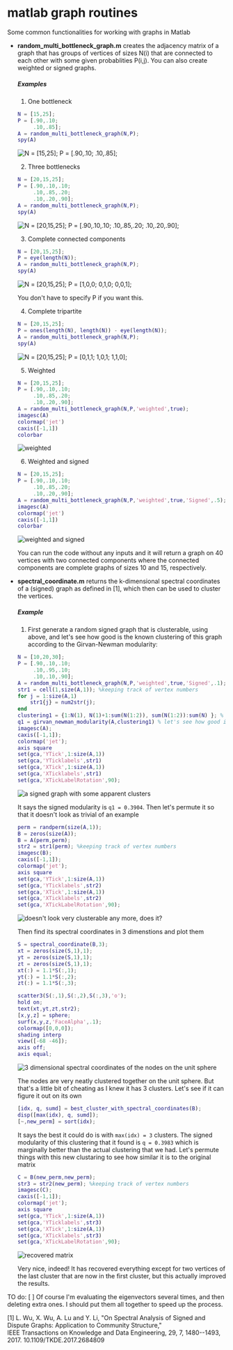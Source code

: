 # matlab graph routines
Some common functionalities for working with graphs in Matlab
- **random_multi_bottleneck_graph.m** creates the adjacency matrix of a graph that has groups of vertices of sizes N(i) that are connected to each other with some given probablities P(i,j). You can also create weighted or signed graphs.
	
	##### Examples 
    1. One bottleneck
    ```matlab
	N = [15,25];
	P = [.90,.10; 
		 .10,.85];
	A = random_multi_bottleneck_graph(N,P); 
	spy(A)
	```
	![N = [15,25]; 
	P = [.90,.10; 
		 .10,.85];](/images/random_multi_bottleneck_simple_graph_ex1.png)
	
	2. Three bottlenecks
	```matlab
	N = [20,15,25];
	P = [.90,.10,.10; 
		 .10,.85,.20; 
		 .10,.20,.90];
	A = random_multi_bottleneck_graph(N,P); 
	spy(A)
	```
	![N = [20,15,25];
	P = [.90,.10,.10; 
		 .10,.85,.20; 
		 .10,.20,.90];](/images/random_multi_bottleneck_simple_graph_ex2.png)

	3. Complete connected components
	 ```matlab
	N = [20,15,25];
	P = eye(length(N));
	A = random_multi_bottleneck_graph(N,P); 
	spy(A)
	```
	![N = [20,15,25];
	P = [1,0,0; 
		 0,1,0; 
		 0,0,1];](/images/random_multi_bottleneck_simple_graph_ex3.png)
	
	You don't have to specify P if you want this.
		 
	4. Complete tripartite
	```matlab
	N = [20,15,25];
	P = ones(length(N), length(N)) - eye(length(N));
	A = random_multi_bottleneck_graph(N,P); 
	spy(A)
	```
	![N = [20,15,25];
	P = [0,1,1; 
		 1,0,1; 
		 1,1,0];](/images/random_multi_bottleneck_simple_graph_ex4.png)

	5. Weighted 
	```matlab
	N = [20,15,25];
	P = [.90,.10,.10; 
		 .10,.85,.20; 
		 .10,.20,.90];
	A = random_multi_bottleneck_graph(N,P,'weighted',true); 
	imagesc(A)
	colormap('jet')
	caxis([-1,1])
	colorbar
	```
	![weighted](/images/random_multi_bottleneck_simple_graph_ex5.png)
	
	6. Weighted and signed 
	```matlab
	N = [20,15,25];
	P = [.90,.10,.10; 
		 .10,.85,.20; 
		 .10,.20,.90];
	A = random_multi_bottleneck_graph(N,P,'weighted',true,'Signed',.5); 
	imagesc(A)
	colormap('jet')
	caxis([-1,1])
	colorbar
	```
	![weighted and signed](/images/random_multi_bottleneck_simple_graph_ex6.png)
	
	You can run the code without any inputs and it will return a graph on 40 vertices with two connected components where the connected components are complete graphs of sizes 10 and 15, respectively.
	
- **spectral_coordinate.m** returns the k-dimensional spectral coordinates of a (signed) graph as defined in [1], which then can be used to cluster the vertices.
	##### Example
	1. First generate a random signed graph that is clusterable, using above, and let's see how good is the known clustering of this graph according to the Girvan-Newman modularity:
	```matlab
	N = [10,20,30];
	P = [.90,.10,.10; 
	     .10,.95,.10; 
	     .10,.10,.90];
	A = random_multi_bottleneck_graph(N,P,'weighted',true,'Signed',.1);
	str1 = cell(1,size(A,1)); %keeping track of vertex numbers
	for j = 1:size(A,1)
	    str1{j} = num2str(j);
	end
	clustering1 = {1:N(1), N(1)+1:sum(N(1:2)), sum(N(1:2)):sum(N) }; % this is the known clustering
	q1 = girvan_newman_modularity(A,clustering1) % let's see how good it is
	imagesc(A);
    caxis([-1,1]);
    colormap('jet');
    axis square
    set(gca,'YTick',1:size(A,1))
    set(gca,'YTicklabels',str1)
    set(gca,'XTick',1:size(A,1))
    set(gca,'XTicklabels',str1)
    set(gca,'XTickLabelRotation',90);
	```
	![a signed graph with some apparent clusters](/images/spectral_coordinate_ex1.png)
	
	It says the signed modularity is `q1 = 0.3904`. Then let's permute it so that it doesn't look as trivial of an example
	```matlab
	perm = randperm(size(A,1));
	B = zeros(size(A));
	B = A(perm,perm);
	str2 = str1(perm); %keeping track of vertex numbers
	imagesc(B);
    caxis([-1,1]);
    colormap('jet');
    axis square
    set(gca,'YTick',1:size(A,1))
    set(gca,'YTicklabels',str2)
    set(gca,'XTick',1:size(A,1))
    set(gca,'XTicklabels',str2)
    set(gca,'XTickLabelRotation',90);
	```
	![doesn't look very clusterable any more, does it?](/images/spectral_coordinate_ex2.png)
		
	Then find its spectral coordinates in 3 dimenstions and plot them
	```matlab
	S = spectral_coordinate(B,3); 
	xt = zeros(size(S,1),1);
	yt = zeros(size(S,1),1);
	zt = zeros(size(S,1),1);
	xt(:) = 1.1*S(:,1);
	yt(:) = 1.1*S(:,2);
	zt(:) = 1.1*S(:,3);

	scatter3(S(:,1),S(:,2),S(:,3),'o');
	hold on;
	text(xt,yt,zt,str2);
	[x,y,z] = sphere;
	surf(x,y,z,'FaceAlpha',.1);
	colormap([0,0,0]);
	shading interp
	view([-68 -46]);
	axis off;
	axis equal;
	```
	![3 dimensional spectral coordinates of the nodes on the unit sphere](/images/spectral_coordinate_ex3.png)
	
	The nodes are very neatly clustered together on the unit sphere. But that's a little bit of cheating as I knew it has 3 clusters. Let's see if it can figure it out on its own
	```matlab
	[idx, q, sumd] = best_cluster_with_spectral_coordinates(B);
	disp([max(idx), q, sumd]);
	[~,new_perm] = sort(idx);
	```
	
	It says the best it could do is with `max(idx) = 3` clusters. The signed modularity of this clustering that it found is `q = 0.3983` which is marginally better than the actual clustering that we had. Let's permute things with this new clustaring to see how similar it is to the original matrix
	```matlab
	C = B(new_perm,new_perm);
	str3 = str2(new_perm); %keeping track of vertex numbers
	imagesc(C);
    caxis([-1,1]);
    colormap('jet');
    axis square
    set(gca,'YTick',1:size(A,1))
    set(gca,'YTicklabels',str3)
    set(gca,'XTick',1:size(A,1))
    set(gca,'XTicklabels',str3)
    set(gca,'XTickLabelRotation',90);
	```
	
	![recovered matrix](/images/spectral_coordinate_ex4.png)
	
	Very nice, indeed! It has recovered everything except for two vertices of the last cluster that are now in the first cluster, but this actually improved the results.

TO do: 
	[ ] Of course I'm evaluating the eigenvectors several times, and then deleting extra ones. I should put them all together to speed up the process.

[1] L. Wu, X. Wu, A. Lu and Y. Li, 
       "On Spectral Analysis of Signed and Dispute Graphs: Application
       to  Community Structure,"  
       IEEE Transactions on Knowledge and Data Engineering, 
       29, 7, 1480--1493, 2017.
       10.1109/TKDE.2017.2684809
